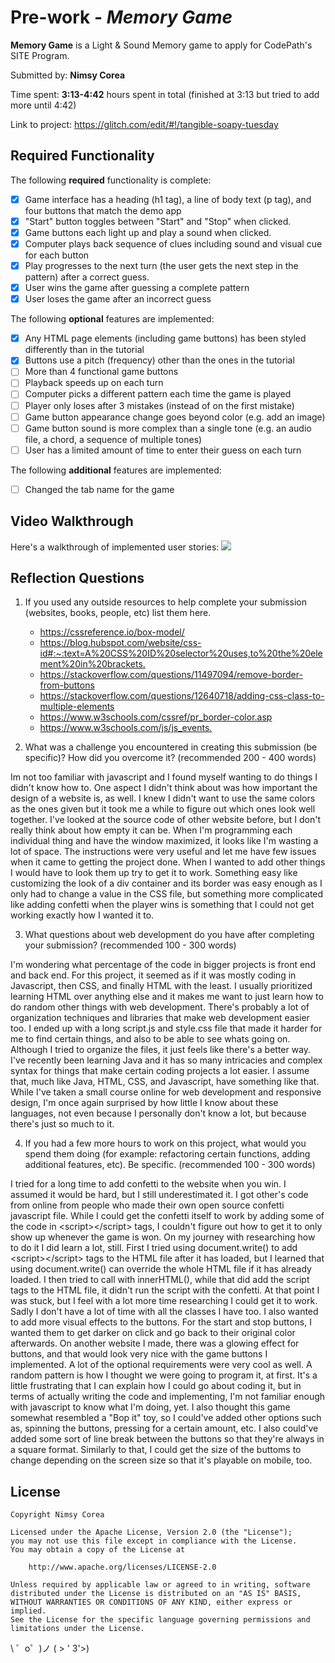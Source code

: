 # Pre-work - *Memory Game*

**Memory Game** is a Light & Sound Memory game to apply for CodePath's SITE Program. 

Submitted by: **Nimsy Corea**

Time spent: **3:13-4:42** hours spent in total (finished at 3:13 but tried to add more until 4:42)

Link to project: <https://glitch.com/edit/#!/tangible-soapy-tuesday>

## Required Functionality

The following **required** functionality is complete:

* [x] Game interface has a heading (h1 tag), a line of body text (p tag), and four buttons that match the demo app
* [x] "Start" button toggles between "Start" and "Stop" when clicked. 
* [x] Game buttons each light up and play a sound when clicked. 
* [x] Computer plays back sequence of clues including sound and visual cue for each button
* [x] Play progresses to the next turn (the user gets the next step in the pattern) after a correct guess. 
* [x] User wins the game after guessing a complete pattern
* [x] User loses the game after an incorrect guess

The following **optional** features are implemented:

* [x] Any HTML page elements (including game buttons) has been styled differently than in the tutorial
* [x] Buttons use a pitch (frequency) other than the ones in the tutorial
* [ ] More than 4 functional game buttons
* [ ] Playback speeds up on each turn
* [ ] Computer picks a different pattern each time the game is played
* [ ] Player only loses after 3 mistakes (instead of on the first mistake)
* [ ] Game button appearance change goes beyond color (e.g. add an image)
* [ ] Game button sound is more complex than a single tone (e.g. an audio file, a chord, a sequence of multiple tones)
* [ ] User has a limited amount of time to enter their guess on each turn

The following **additional** features are implemented:

- [ ] Changed the tab name for the game

## Video Walkthrough

Here's a walkthrough of implemented user stories:
![](https://media1.giphy.com/media/kqVfslwOhBP4LNRstl/giphy.gif)


## Reflection Questions
1. If you used any outside resources to help complete your submission (websites, books, people, etc) list them here. 
    - <https://cssreference.io/box-model/>
    - <https://blog.hubspot.com/website/css-id#:~:text=A%20CSS%20ID%20selector%20uses,to%20the%20element%20in%20brackets.>
    - <https://stackoverflow.com/questions/11497094/remove-border-from-buttons>
    - <https://stackoverflow.com/questions/12640718/adding-css-class-to-multiple-elements>
    - <https://www.w3schools.com/cssref/pr_border-color.asp>
    - <https://www.w3schools.com/js/js_events.>

2. What was a challenge you encountered in creating this submission (be specific)? How did you overcome it? (recommended 200 - 400 words)   

Im not too familiar with javascript and I found myself wanting to do things I didn't know how to. One aspect I didn't think about was how
important the design of a website is, as well. I knew I didn't want to use the same colors as the ones given but it took me a while to
figure out which ones look well together. I've looked at the source code of other website before, but I don't really think about how 
empty it can be. When I'm programming each individual thing and have the window maximized, it looks like I'm wasting a lot of space.
The instructions were very useful and let me have few issues when it came to getting the project done. When I wanted to add other things
I would have to look them up try to get it to work. Something easy like customizing the look of a div container and its border was easy
enough as I only had to change a value in the CSS file, but something more complicated like adding confetti when the player wins is something
that I could not get working exactly how I wanted it to.

3. What questions about web development do you have after completing your submission? (recommended 100 - 300 words)   

I'm wondering what percentage of the code in bigger projects is front end and back end. For this project, it seemed as if it was
mostly coding in Javascript, then CSS, and finally HTML with the least. I usually prioritized learning HTML over anything else and
it makes me want to just learn how to do random other things with web development. There's probably a lot of organization techniques
and libraries that make web development easier too. I ended up with a long script.js and style.css file that made it harder for me to find
certain things, and also to be able to see whats going on. Although I tried to organize the files, it just feels like there's a better way.
I've recently been learning Java and it has so many intricacies and complex syntax for things that make certain coding projects
a lot easier. I assume that, much like Java, HTML, CSS, and Javascript, have something like that. While I've taken a small course online
for web development and responsive design, I'm once again surprised by how little I know about these languages, not even because I personally
don't know a lot, but because there's just so much to it.

4. If you had a few more hours to work on this project, what would you spend them doing (for example: refactoring certain functions, adding additional features, etc). Be specific. (recommended 100 - 300 words)   

I tried for a long time to add confetti to the website when you win. I assumed it would be hard, but I still underestimated it. I got
other's code from online from people who made their own open source confetti javascript file. While I could get the confetti itself to work
by adding some of the code in \<script>\</script> tags, I couldn't figure out how to get it to only show up whenever the game is won. On my journey
with researching how to do it I did learn a lot, still. First I tried using document.write() to add \<script>\</script> tags to the HTML file after it has loaded,
but I learned that using document.write() can override the whole HTML file if it has already loaded. I then tried to call with innerHTML(), while that did
add the script tags to the HTML file, it didn't run the script with the confetti. At that point I was stuck, but I feel with a lot more time
researching I could get it to work. Sadly I don't have a lot of time with all the classes I have too. I also wanted to add more visual effects to the buttons.
For the start and stop buttons, I wanted them to get darker on click and go back to their original color afterwards. On another website I made, there
was a glowing effect for buttons, and that would look very nice with the game buttons I implemented. A lot of the optional requirements were very cool as well.
A random pattern is how I thought we were going to program it, at first. It's a little frustrating that I can explain how I could go about coding it, but
in terms of actually writing the code and implementing, I'm not familiar enough with javascript to know what I'm doing, yet. I also thought this game somewhat
resembled a "Bop it" toy, so I could've added other options such as, spinning the buttons, pressing for a certain amount, etc. I also could've added
some sort of line break between the buttons so that they're always in a square format. Similarly to that, I could get the size of the buttoms to change
depending on the screen size so that it's playable on mobile, too.



## License

    Copyright Nimsy Corea

    Licensed under the Apache License, Version 2.0 (the "License");
    you may not use this file except in compliance with the License.
    You may obtain a copy of the License at

        http://www.apache.org/licenses/LICENSE-2.0

    Unless required by applicable law or agreed to in writing, software
    distributed under the License is distributed on an "AS IS" BASIS,
    WITHOUT WARRANTIES OR CONDITIONS OF ANY KIND, either express or implied.
    See the License for the specific language governing permissions and
    limitations under the License.

\ ゜o゜)ノ  ( > ' 3'>)

